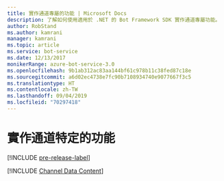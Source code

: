 ```yaml
---
title: 實作通道專屬的功能 | Microsoft Docs
description: 了解如何使用適用於 .NET 的 Bot Framework SDK 實作通道專屬功能。
author: RobStand
ms.author: kamrani
manager: kamrani
ms.topic: article
ms.service: bot-service
ms.date: 12/13/2017
monikerRange: azure-bot-service-3.0
ms.openlocfilehash: 9b1ab312ac83aa144bf61c978b11c38fed87c18e
ms.sourcegitcommit: a6d02ec4738e7fc90b7108934740e9077667f3c5
ms.translationtype: HT
ms.contentlocale: zh-TW
ms.lasthandoff: 09/04/2019
ms.locfileid: "70297418"
---
```

# <a name="implement-channel-specific-functionality"></a>實作通道特定的功能

[!INCLUDE [pre-release-label](../includes/pre-release-label-v3.md)]

[!INCLUDE [Channel Data Content](../includes/snippet-channeldata.md)]
